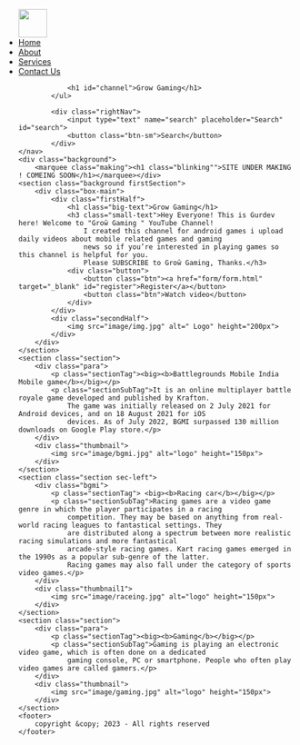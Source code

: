 <!DOCTYPE html>
<html lang="en">

<head>
    <meta charset="UTF-8">
    <meta name="viewport" content="width=device-width, initial-scale=1.0">
    <link rel="stylesheet" href="style.css">
    <title>Grow Gaming</title>
</head>

<body>
    <nav class="navbar background">
      <ul class="nav-list">
                <div class="logo"><img src="image/img.jpg" height="50px"></div>
                <li><a href="#home">Home</a></li>
                <li><a href="#about">About</a></li>
                <li><a href="#Services">Services</a></li>
                <li><a href="form/form.html">Contact Us</a></li>
                
                <h1 id="channel">Grow Gaming</h1>
            </ul>
            
            <div class="rightNav">
                <input type="text" name="search" placeholder="Search" id="search">
                <button class="btn-sm">Search</button>
            </div>
    </nav>
    <div class="background">
        <marquee class="making"><h1 class="blinking"">SITE UNDER MAKING ! COMEING SOON</h1></marquee></div>
    <section class="background firstSection">
        <div class="box-main">
            <div class="firstHalf">
                <h1 class="big-text">Grow Gaming</h1>
                <h3 class="small-text">Hey Everyone! This is Gurdev here! Welcome to "Groŵ Gaming " YouTube Channel!
                    I created this channel for android games i upload daily videos about mobile related games and gaming
                    news so if you’re interested in playing games so this channel is helpful for you.
                    Please SUBSCRIBE to Groŵ Gaming, Thanks.</h3>
                <div class="button">
                    <button class="btn"><a href="form/form.html" target="_blank" id="register">Register</a></button>
                    <button class="btn">Watch video</button>
                </div>
            </div>
            <div class="secondHalf">
                <img src="image/img.jpg" alt=" Logo" height="200px">
            </div>
        </div>
    </section>
    <section class="section">
        <div class="para">
            <p class="sectionTag"><big><b>Battlegrounds Mobile India Mobile game</b></big></p>
            <p class="sectionSubTag">It is an online multiplayer battle royale game developed and published by Krafton.
                The game was initially released on 2 July 2021 for Android devices, and on 18 August 2021 for iOS
                devices. As of July 2022, BGMI surpassed 130 million downloads on Google Play store.</p>
        </div>
        <div class="thumbnail">
            <img src="image/bgmi.jpg" alt="logo" height="150px">
        </div>
    </section>
    <section class="section sec-left">
        <div class="bgmi">
            <p class="sectionTag"> <big><b>Racing car</b></big></p>
            <p class="sectionSubTag">Racing games are a video game genre in which the player participates in a racing
                competition. They may be based on anything from real-world racing leagues to fantastical settings. They
                are distributed along a spectrum between more realistic racing simulations and more fantastical
                arcade-style racing games. Kart racing games emerged in the 1990s as a popular sub-genre of the latter.
                Racing games may also fall under the category of sports video games.</p>
        </div>
        <div class="thumbnail1">
            <img src="image/raceing.jpg" alt="logo" height="150px">
        </div>
    </section>
    <section class="section">
        <div class="para">
            <p class="sectionTag"><big><b>Gaming</b></big></p>
            <p class="sectionSubTag">Gaming is playing an electronic video game, which is often done on a dedicated
                gaming console, PC or smartphone. People who often play video games are called gamers.</p>
        </div>
        <div class="thumbnail">
            <img src="image/gaming.jpg" alt="logo" height="150px">
        </div>
    </section>
    <footer>
        copyright &copy; 2023 - All rights reserved
    </footer>
</body>

</html>
